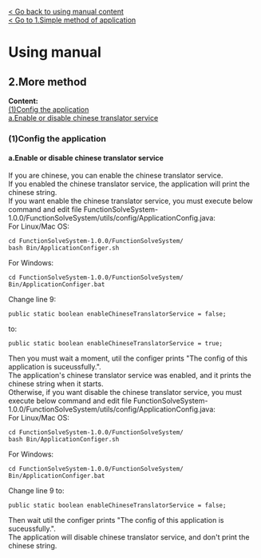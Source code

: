 [< Go back to using manual content](../Using-manual.md)\
[< Go to 1.Simple method of application](Simple-method-of-application.md)
# Using manual
## 2.More method

**Content:**\
[(1)Config the application](#1config-the-application)\
[a.Enable or disable chinese translator service](#aenable-or-disable-chinese-translator-service)

### (1)Config the application
#### a.Enable or disable chinese translator service
If you are chinese, you can enable the chinese translator service.\
If you enabled the chinese translator service, the application will print the chinese string.\
If you want enable the chinese translator service, you must execute below command and edit file FunctionSolveSystem-1.0.0/FunctionSolveSystem/utils/config/ApplicationConfig.java:\
For Linux/Mac OS:
```
cd FunctionSolveSystem-1.0.0/FunctionSolveSystem/
bash Bin/ApplicationConfiger.sh
```
For Windows:
```
cd FunctionSolveSystem-1.0.0/FunctionSolveSystem/
Bin/ApplicationConfiger.bat
```
Change line 9:
```
public static boolean enableChineseTranslatorService = false;
```
to:
```
public static boolean enableChineseTranslatorService = true;
```
Then you must wait a moment, util the configer prints "The config of this application is suceussfully.".\
The application's chinese translator service was enabled, and it prints the chinese string when it starts.\
Otherwise, if you want disable the chinese translator service, you must execute below command and edit file FunctionSolveSystem-1.0.0/FunctionSolveSystem/utils/config/ApplicationConfig.java:\
For Linux/Mac OS:
```
cd FunctionSolveSystem-1.0.0/FunctionSolveSystem/
bash Bin/ApplicationConfiger.sh
```
For Windows:
```
cd FunctionSolveSystem-1.0.0/FunctionSolveSystem/
Bin/ApplicationConfiger.bat
```
Change line 9 to:
```
public static boolean enableChineseTranslatorService = false;
```
Then wait util the configer prints "The config of this application is suceussfully.".\
The application will disable chinese translator service, and don't print the chinese string.
